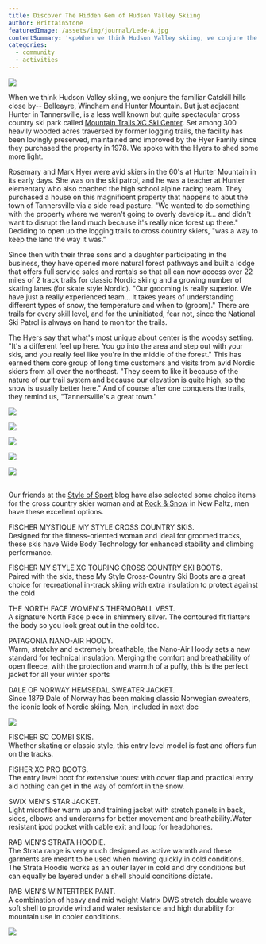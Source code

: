 ```yaml
---
title: Discover The Hidden Gem of Hudson Valley Skiing
author: BrittainStone
featuredImage: /assets/img/journal/Lede-A.jpg
contentSummary: '<p>When we think Hudson Valley skiing, we conjure the familiar Catskill hills close by-- Belleayre, Windham and Hunter Mountain. But just adjacent Hunter in Tannersville, is a less well known but quite spectacular cross country ski park called Mountain Trails XC Ski Center. Set among 300 heavily wooded acres traversed by former logging trails, the facility has been lovingly preserved, maintained and improved by the Hyer family since they purchased the property in 1978. </p>'
categories:
  - community
  - activities
---
```

<p><img src="/assets/img/journal/resized/Lede A-20150205102750.jpg"></p><p>When we think Hudson Valley skiing, we conjure the familiar Catskill hills close by-- Belleayre, Windham and Hunter Mountain. But just adjacent Hunter in Tannersville, is a less well known but quite spectacular cross country ski park called <a href="http://www.mtntrails.com/home.html" target="_blank">Mountain Trails XC Ski Center</a>. Set among 300 heavily wooded acres traversed by former logging trails, the facility has been lovingly preserved, maintained and improved by the Hyer Family since they purchased the property in 1978. We spoke with the Hyers to shed some more light.</p><p>Rosemary and Mark Hyer were avid skiers in the 60's at Hunter Mountain in its early days. She was on the ski patrol, and he was a teacher at Hunter elementary who also coached the high school alpine racing team. They purchased a house on this magnificent property that happens to abut the town of Tannersville via a side road pasture. "We wanted to do something with the property where we weren't going to overly develop it… and didn't want to disrupt the land much because it's really nice forest up there." Deciding to open up the logging trails to cross country skiers, "was a way to keep the land the way it was."</p><p>Since then with their three sons and a daughter participating in the business, they have opened more natural forest pathways and built a lodge that offers full service sales and rentals so that all can now access over 22 miles of 2 track trails for classic Nordic skiing and a growing number of skating lanes (for skate style Nordic). "Our grooming is really superior. We have just a really experienced team… it takes years of understanding different types of snow, the temperature and when to (groom)." There are trails for every skill level, and for the uninitiated, fear not, since the National Ski Patrol is always on hand to monitor the trails.</p><p>The Hyers say that what's most unique about center is the woodsy setting. "It's a different feel up here. You go into the area and step out with your skis, and you really feel like you're in the middle of the forest." This has earned them core group of long time customers and visits from avid Nordic skiers from all over the northeast. "They seem to like it because of the nature of our trail system and because our elevation is quite high, so the snow is usually better here." And of course after one conquers the trails, they remind us, "Tannersville's a great town."</p><p><img src="/assets/img/journal/resized/photo-00020-20150205104050.jpg"></p><p><img src="/assets/img/journal/resized/photo-00031.jpg"></p><p><img src="/assets/img/journal/resized/1-20150205125921.jpg"></p><p><img src="/assets/img/journal/resized/2-20150205130057.jpg"></p><p><img src="/assets/img/journal/resized/Trail-Map.jpg"></p><p><br>Our friends at the <a href="http://styleofsport.com/snow-day/" target="_blank">Style of Sport</a> blog have also selected some choice items for the cross country skier woman and at <a href="http://www.rockandsnow.com/store/">Rock &amp; Snow</a> in New Paltz, men have these excellent options.</p><p>FISCHER MYSTIQUE MY STYLE CROSS COUNTRY SKIS. <br>Designed for the fitness-oriented woman and ideal for groomed tracks, these skis have Wide Body Technology for enhanced stability and climbing performance.</p><p>FISCHER MY STYLE XC TOURING CROSS COUNTRY SKI BOOTS.<br>Paired with the skis, these My Style Cross-Country Ski Boots are a great choice for recreational in-track skiing with extra insulation to protect against the cold</p><p>THE NORTH FACE WOMEN'S THERMOBALL VEST.<br>A signature North Face piece in shimmery silver. The contoured fit flatters the body so you look great out in the cold too.</p><p>PATAGONIA NANO-AIR HOODY.<br>Warm, stretchy and extremely breathable, the Nano-Air Hoody sets a new standard for technical insulation. Merging the comfort and breathability of open fleece, with the protection and warmth of a puffy, this is the perfect jacket for all your winter sports</p><p>DALE OF NORWAY HEMSEDAL SWEATER JACKET.<br>Since 1879 Dale of Norway has been making classic Norwegian sweaters, the iconic look of Nordic skiing. Men, included in next doc</p><p><img src="/assets/img/journal/resized/snow-day-7.1 copy-20150205112228.png"><br></p><p>FISCHER SC COMBI SKIS.<br>Whether skating or classic style, this entry ­level model is fast and offers fun on the tracks.<br></p><p>FISHER XC PRO BOOTS.<br>The entry level boot for extensive tours: with cover flap and practical entry aid nothing can get in the way of comfort in the snow.</p><p>SWIX MEN'S STAR JACKET.<br>Light microfiber warm ­up and training jacket with stretch panels in back, sides, elbows and underarms for better movement and breathability.Water resistant ipod­ pocket with cable exit and loop for headphones.</p><p>RAB MEN'S STRATA HOODIE.<br>The Strata range is very much designed as active warmth and these garments are meant to be used when moving quickly in cold conditions. The Strata Hoodie works as an outer layer in cold and dry conditions but can equally be layered under a shell should conditions dictate.</p><p>RAB MEN'S WINTERTREK PANT.<br>A combination of heavy and mid weight Matrix DWS stretch double weave soft shell to provide wind and water resistance and high durability for mountain use in cooler conditions.</p><p><img src="/assets/img/journal/resized/2-20150205114628.jpg"></p>